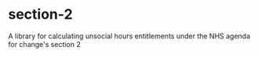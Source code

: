 # section-2
A library for calculating unsocial hours entitlements under the NHS agenda for change's section 2
